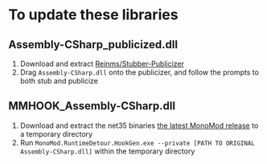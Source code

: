 # To update these libraries
## Assembly-CSharp_publicized.dll
1. Download and extract [Reinms/Stubber-Publicizer](https://github.com/Reinms/Stubber-Publicizer)
2. Drag `Assembly-CSharp.dll` onto the publicizer, and follow the prompts to both stub and publicize
## MMHOOK_Assembly-CSharp.dll
1. Download and extract the net35 binaries [the latest MonoMod release](https://github.com/MonoMod/MonoMod/releases/latest) to a temporary directory
2. Run `MonoMod.RuntimeDetour.HookGen.exe --private [PATH TO ORIGINAL Assembly-CSharp.dll]` within the temporary directory

